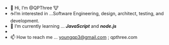 - 👋 Hi, I’m @QPThree :cow:
- ☕I’m interested in ...Software Engineering, design, architect, testing, and development.
- 📝 I’m currently learning ... <em><b>JavaScript</b></em> and <em><b>node.js</b></em>
- 
- 📫 How to reach me ... youngqp3@gmail.com ; qpthree.com

<!---
QPThree/QPThree is a ✨ special ✨ repository because its `README.md` (this file) appears on your GitHub profile.
You can click the Preview link to take a look at your changes.
--->
